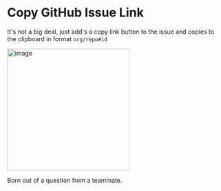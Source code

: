 # Copy GitHub Issue Link

It's not a big deal, just add's a copy link button to the issue and copies to the clipboard in format `org/repo#id`

<img width="284" alt="image" src="https://github.com/timheuer/repolink/assets/4821/9ed1b557-013c-4e67-b120-cd66915f7adf">


Born out of a question from a teammate.
